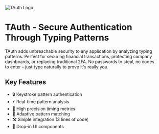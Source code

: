 ![TAuth Logo](https://tauth.vercel.app/assets/logo-BxVmjhqw.png)
# TAuth - Secure Authentication Through Typing Patterns

TAuth adds unbreachable security to any application by analyzing typing patterns. Perfect for securing financial transactions, protecting company dashboards, or replacing traditional 2FA. No passwords to steal, no codes to enter – just type naturally to prove it's really you.

## Key Features

- 🔒 Keystroke pattern authentication
- ⚡️ Real-time pattern analysis
- 🎯 High precision timing metrics
- 🔄 Adaptive pattern matching
- 🛠 Simple integration (3 lines of code)
- 🚀 Drop-in UI components
